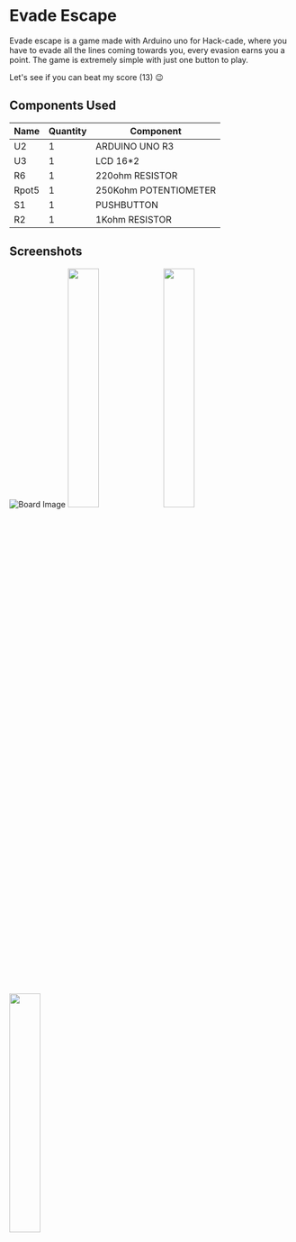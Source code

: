 # Evade Escape

Evade escape is a game made with Arduino uno for Hack-cade, where you have to evade all the lines coming towards you, every evasion earns you a point. The game is extremely simple with just one button to play.

Let's see if you can beat my score (13) 😉

## Components Used
| Name  	| Quantity 	| Component             	|
|-------	|----------	|-----------------------	|
| U2    	| 1        	| ARDUINO UNO R3        	|
| U3    	| 1        	| LCD 16*2              	|
| R6    	| 1        	| 220ohm RESISTOR       	|
| Rpot5 	| 1        	| 250Kohm POTENTIOMETER 	|
| S1    	| 1        	| PUSHBUTTON            	|
| R2    	| 1        	| 1Kohm RESISTOR        	|

## Screenshots
![Board Image](https://i.ibb.co/28xg1C2/Board-Screen-Shot.png)
<img width="33%" src="https://i.ibb.co/mbrYWs9/s1.png"/>
<img width="33%" src="https://i.ibb.co/59vsKkY/s2.png"/>
<img width="33%" src="https://i.ibb.co/T8mxG5C/s3.png"/>
